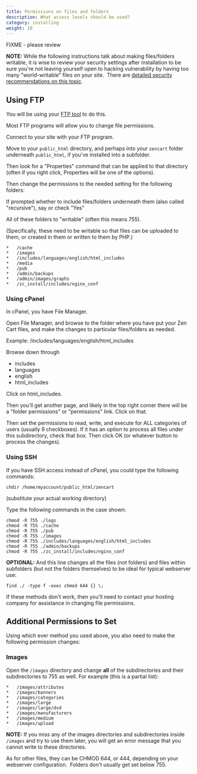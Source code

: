 ```yaml
---
title: Permissions on files and folders 
description: What access levels should be used?
category: installing 
weight: 10
---
```


FIXME - please review 

**NOTE:** While the following instructions talk about making files/folders writable, it is wise to review your security settings after installation to be sure you're not leaving yourself open to hacking vulnerability by having too many "world-writable" files on your site.  
There are [detailed security recommendations on this topic](/user/security/security_recommendations/).

## Using FTP 

You will be using your [FTP tool](/user/first_steps/useful_tools/#ftp-tools) to do this.

Most FTP programs will allow you to change file permissions.

Connect to your site with your FTP program.

Move to your `public_html` directory, and perhaps into your `zencart` folder underneath `public_html`, if you've installed into a subfolder.

Then look for a "Properties" command that can be applied to that directory (often if you right click, Properties will be one of the options).

Then change the permissions to the needed setting for the following folders:

If prompted whether to include files/folders underneath them (also called "recursive"), say or check "Yes"

All of these folders to "writable" (often this means 755).

(Specifically, these need to be writable so that files can be uploaded to them, or created in them or written to them by PHP.)

```
*   /cache
*   /images
*   /includes/languages/english/html_includes
*   /media
*   /pub
*   /admin/backups
*   /admin/images/graphs
*   /zc_install/includes/nginx_conf
```

### Using cPanel

In cPanel, you have File Manager.

Open File Manager, and browse to the folder where you have put your Zen Cart files, and make the changes to particular files/folders as needed.

Example: /includes/languages/english/html_includes  

Browse down through  

- includes  
- languages  
- english  
- html_includes  

Click on html_includes.  

Then you'll get another page, and likely in the top right corner there will be a "folder permissions" or "permissions" link. Click on that.  

Then set the permissions to read, write, and execute for ALL categories of users (usually 9 checkboxes). If it has an option to process all files under this subdirectory, check that box. Then click OK (or whatever button to process the changes).  

### Using SSH

If you have SSH access instead of cPanel, you could type the following commands:  

```
chdir /home/myaccount/public_html/zencart
```

(substitute your actual working directory)  

Type the following commands in the case shown: 

```
chmod -R 755 ./logs
chmod -R 755 ./cache
chmod -R 755 ./pub
chmod -R 755 ./images
chmod -R 755 ./includes/languages/english/html_includes
chmod -R 755 ./admin/backups
chmod -R 755 ./zc_install/includes/nginx_conf
```


**OPTIONAL:** And this line changes all the files (not folders) and files within subfolders (but not the folders themselves) to be ideal for typical webserver use:

```
find ./ -type f -exec chmod 644 {} \;
```

If these methods don't work, then you'll need to contact your hosting company for assistance in changing file permissions.

## Additional Permissions to Set 

Using which ever method you used above, you also need to make the following 
permission changes: 

### Images 
Open the `/images` directory and change **all** of the subdirectories and their subdirectories to 755 as well. For example (this is a partial list):  

```
*   /images/attributes
*   /images/banners
*   /images/categories
*   /images/large
*   /images/large/dvd
*   /images/manufacturers
*   /images/medium
*   /images/upload
```

**NOTE:** If you miss any of the images directories and subdirectories inside 
`/images` and try to use them later, you will get an error message that you cannot write to these directories.  

As for other files, they can be CHMOD 644, or 444, depending on your webserver configuration.  Folders don't usually get set below 755.  


